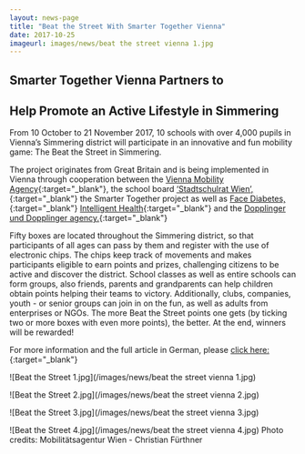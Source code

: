 ```yaml
---
layout: news-page
title: "Beat the Street With Smarter Together Vienna"
date: 2017-10-25
imageurl: images/news/beat the street vienna 1.jpg
---
```


<div class="multiline">
<h2><span class="ornament-news">Smarter Together Vienna Partners to</span></h2>
<h2><span class="ornament-news">Help Promote an Active Lifestyle in Simmering</span></h2>
</div>

From 10 October to 21 November 2017, 10 schools with over 4,000 pupils in Vienna’s Simmering district will participate in an innovative and fun mobility game: The Beat the Street in Simmering.

The project originates from Great Britain and is being implemented in Vienna through cooperation between the [Vienna Mobility Agency](https://www.wienzufuss.at/2017/09/28/beat-the-street-wir-gehen-gemeinsam/){:target="_blank"}, the school board [‘Stadtschulrat Wien’,](https://www.stadtschulrat.at/){:target="_blank"} the Smarter Together project as well as [Face Diabetes,](http://www.facediabetes.at/){:target="_blank"} [Intelligent Health](http://www.intelligenthealth.co.uk/){:target="_blank"} and the [Dopplinger und Dopplinger agency.](http://www.ddbvb.at/){:target="_blank"}

Fifty boxes are located throughout the Simmering district, so that participants of all ages can pass by them and register with the use of electronic chips. The chips keep track of movements and makes participants eligible to earn points and prizes, challenging citizens to be active and discover the district. School classes as well as entire schools can form groups, also friends, parents and grandparents can help children obtain points helping their teams to victory. Additionally, clubs, companies, youth - or senior groups can join in on the fun, as well as adults from enterprises or NGOs. The more Beat the Street points one gets (by ticking two or more boxes with even more points), the better. At the end, winners will be rewarded!

For more information and the full article in German, please [click here:](http://www.smartertogether.at/beat-the-street/){:target="_blank"}

![Beat the Street 1.jpg](/images/news/beat the street vienna 1.jpg)

![Beat the Street 2.jpg](/images/news/beat the street vienna 2.jpg)

![Beat the Street 3.jpg](/images/news/beat the street vienna 3.jpg)

![Beat the Street 4.jpg](/images/news/beat the street vienna 4.jpg)
Photo credits: Mobilitätsagentur Wien - Christian Fürthner
